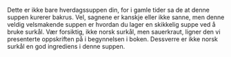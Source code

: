 Dette er ikke bare hverdagssuppen din, for i gamle tider sa de at denne suppen kurerer bakrus. Vel, sagnene er kanskje eller ikke sanne, men denne veldig velsmakende suppen er hvordan du lager en skikkelig suppe ved å bruke surkål. Vær forsiktig, ikke norsk surkål, men sauerkraut, ligner den vi presenterte oppskriften på i begynnelsen i boken. Dessverre er ikke norsk surkål en god ingrediens i denne suppen.
